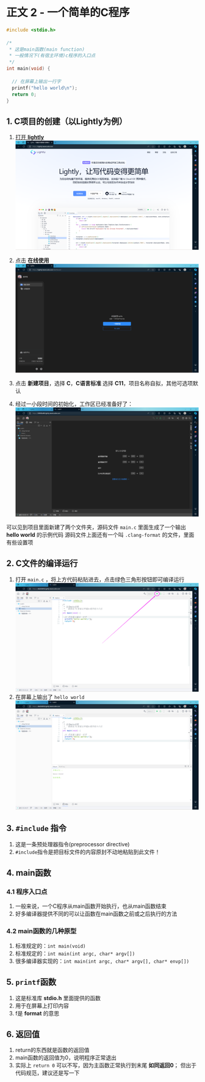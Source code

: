 # 正文 2 - 一个简单的C程序

```c
#include <stdio.h>

/*
 * 这是main函数(main function)
 * 一般情况下(有宿主环境)c程序的入口点
 */
int main(void) {

  // 在屏幕上输出一行字
  printf("hello world\n");
  return 0;
}
```

## 1. C项目的创建（以Lightly为例）

1. [打开 **lightly**
  ![打开lightly](/images/语法和标准库/2_一个简单的C程序/1.png)](https://lightly.teamcode.com/)

2. 点击 **在线使用**
  ![在线使用](/images/语法和标准库/2_一个简单的C程序/2.png)

3. 点击 **新建项目**，选择 **C**，**C语言标准** 选择 **C11**，项目名称自拟，其他可选项默认

4. 经过一小段时间的初始化，工作区已经准备好了：
  ![工作区准备完毕](/images/语法和标准库/2_一个简单的C程序/3.png)

  可以见到项目里面新建了两个文件夹，源码文件 `main.c` 里面生成了一个输出 **hello world** 的示例代码
  源码文件上面还有一个叫 `.clang-format` 的文件，里面有些设置项

## 2. C文件的编译运行

1. 打开 `main.c` ，将上方代码粘贴进去，点击绿色三角形按钮即可编译运行
  ![编译运行](/images/语法和标准库/2_一个简单的C程序/4.png)
2. 在屏幕上输出了 `hello world`
  ![hello world](/images/语法和标准库/2_一个简单的C程序/5.png)

## 3. `#include` 指令

1. 这是一条预处理器指令(preprocessor directive)
2. `#include`指令是把目标文件的内容原封不动地粘贴到此文件！

## 4. main函数

### 4.1 程序入口点

1. 一般来说，一个C程序从main函数开始执行，也从main函数结束
2. 好多编译器提供不同的可以让函数在main函数之前或之后执行的方法

### 4.2 main函数的几种原型

1. 标准规定的：`int main(void)`
2. 标准规定的：`int main(int argc, char* argv[])`
3. 很多编译器实现的：`int main(int argc, char* argv[], char* envp[])`

## 5. `printf`函数

1. 这是标准库 **stdio.h** 里面提供的函数
2. 用于在屏幕上打印内容
3. f是 **format** 的意思

## 6. 返回值

1. return的东西就是函数的返回值
2. main函数的返回值为0，说明程序正常退出
3. 实际上 `return 0` 可以不写，因为主函数正常执行到末尾 **如同返回0**；
  但出于代码规范，建议还是写一下
